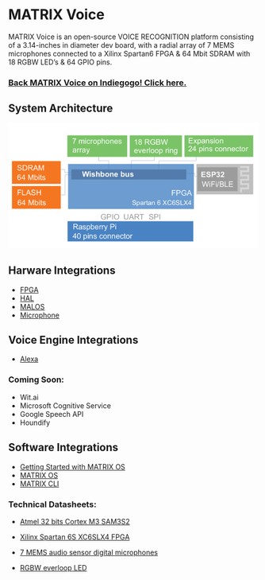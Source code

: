 
# MATRIX Voice

MATRIX Voice is an open-source VOICE RECOGNITION platform consisting of a 3.14-inches in diameter dev board, with a radial array of 7 MEMS microphones connected to a Xilinx Spartan6 FPGA & 64 Mbit SDRAM with 18 RGBW LED’s & 64 GPIO pins.

### [Back MATRIX Voice on Indiegogo! Click here.](https://www.indiegogo.com/projects/matrix-voice-open-source-voice-platform-for-all)

## System Architecture
![Voice Diagram](voice_arch.png)

## Harware Integrations
- [FPGA](../Hardware/fpga.md)
- [HAL](../HAL/examples.md)
- [MALOS](../MALOS/overview.md)
- [Microphone](../Hardware/microphone.md)

## Voice Engine Integrations

- [Alexa](../Demos/Alexa.md)

### Coming Soon:
- Wit.ai
- Microsoft Cognitive Service
- Google Speech API
- Houndify

## Software Integrations
- [Getting Started with MATRIX OS](https://matrix-io.github.io/matrix-documentation/)
- [MATRIX OS](../API/overview.md)
- [MATRIX CLI](../CLI/overview.md)

### Technical Datasheets:

* [Atmel 32 bits Cortex M3 SAM3S2](http://www.atmel.com/Images/Atmel-6500-32-bit-Cortex-M3-Microcontroller-SAM3S4-SAM3S2-SAM3S1_Datasheet.pdf)

* [Xilinx Spartan 6S XC6SLX4 FPGA](http://www.xilinx.com/support/documentation/data_sheets/ds160.pdf)

* [7 MEMS audio sensor digital microphones](http://www.st.com/content/ccc/resource/technical/document/datasheet/57/af/88/31/7b/59/4f/77/DM00111225.pdf/files/DM00111225.pdf/jcr:content/translations/en.DM00111225.pdf)

* [RGBW everloop LED](http://blinkinlabs.com/wp-content/uploads/2016/01/SK6812RGBW-datasheet.pdf)
